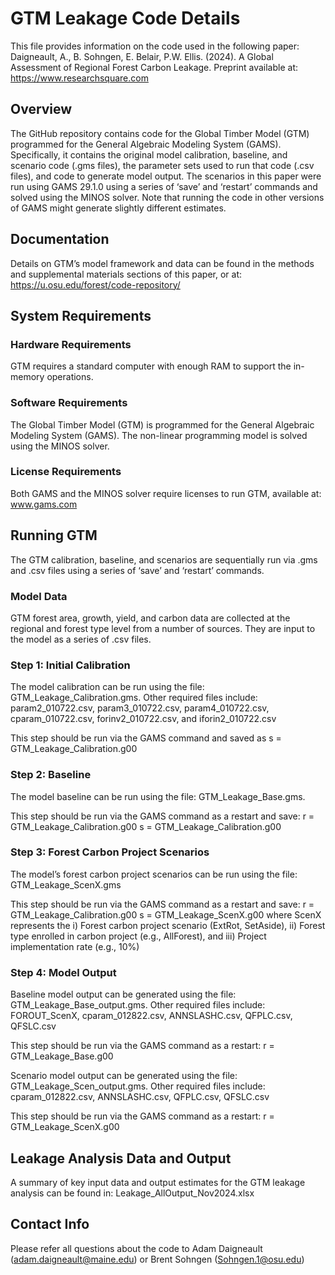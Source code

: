 # GTM Leakage Code Details
This file provides information on the code used in the following paper:
Daigneault, A., B. Sohngen, E. Belair, P.W. Ellis. (2024). A Global Assessment of Regional Forest Carbon Leakage. Preprint available at:  https://www.researchsquare.com

## Overview
The GitHub repository contains code for the Global Timber Model (GTM) programmed for the General Algebraic Modeling System (GAMS). Specifically, it contains the original model calibration, baseline, and scenario code (.gms files), the parameter sets used to run that code (.csv files), and code to generate model output.  The scenarios in this paper were run using GAMS 29.1.0 using a series of ‘save’ and ‘restart’ commands and solved using the MINOS solver. Note that running the code in other versions of GAMS might generate slightly different estimates. 

## Documentation
Details on GTM’s model framework and data can be found in the methods and supplemental materials sections of this paper, or at: https://u.osu.edu/forest/code-repository/ 

## System Requirements
### Hardware Requirements
GTM requires a standard computer with enough RAM to support the in-memory operations. 

### Software Requirements
The Global Timber Model (GTM) is programmed for the General Algebraic Modeling System (GAMS). The non-linear programming model is solved using the MINOS solver.  

### License Requirements
Both GAMS and the MINOS solver require licenses to run GTM, available at: www.gams.com  

## Running GTM
The GTM calibration, baseline, and scenarios are sequentially run via .gms and .csv files using a series of ‘save’ and ‘restart’ commands.

### Model Data
GTM forest area, growth, yield, and carbon data are collected at the regional and forest type level from a number of sources. They are input to the model as a series of .csv files. 

### Step 1: Initial Calibration
The model calibration can be run using the file: GTM_Leakage_Calibration.gms. 
Other required files include: param2_010722.csv, param3_010722.csv, param4_010722.csv, cparam_010722.csv, forinv2_010722.csv, and iforin2_010722.csv

This step should be run via the GAMS command and saved as s = GTM_Leakage_Calibration.g00

### Step 2: Baseline
The model baseline can be run using the file: GTM_Leakage_Base.gms. 

This step should be run via the GAMS command as a restart and save: r = GTM_Leakage_Calibration.g00 s = GTM_Leakage_Calibration.g00 

### Step 3: Forest Carbon Project Scenarios
The model’s forest carbon project scenarios can be run using the file: GTM_Leakage_ScenX.gms 

This step should be run via the GAMS command as a restart and save: r = GTM_Leakage_Calibration.g00 s = GTM_Leakage_ScenX.g00 
where ScenX represents the i) Forest carbon project scenario (ExtRot, SetAside), ii) Forest type enrolled in carbon project (e.g., AllForest), and iii) Project implementation rate (e.g., 10%) 

### Step 4: Model Output
Baseline model output can be generated using the file: GTM_Leakage_Base_output.gms. 
Other required files include: FOROUT_ScenX, cparam_012822.csv, ANNSLASHC.csv, QFPLC.csv, QFSLC.csv

This step should be run via the GAMS command as a restart: r = GTM_Leakage_Base.g00

Scenario model output can be generated using the file:  GTM_Leakage_Scen_output.gms. 
Other required files include: cparam_012822.csv, ANNSLASHC.csv, QFPLC.csv, QFSLC.csv 

This step should be run via the GAMS command as a restart: r = GTM_Leakage_ScenX.g00

## Leakage Analysis Data and Output
A summary of key input data and output estimates for the GTM leakage analysis can be found in: Leakage_AllOutput_Nov2024.xlsx

## Contact Info
Please refer all questions about the code to Adam Daigneault (adam.daigneault@maine.edu) or Brent Sohngen (Sohngen.1@osu.edu) 
